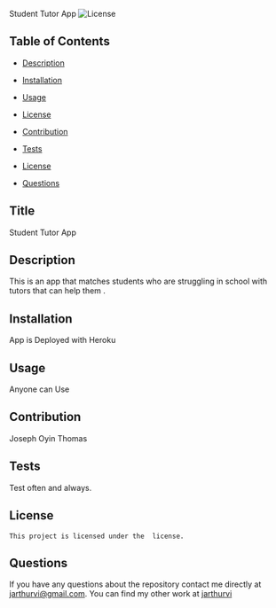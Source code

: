 Student Tutor App 
  ![License](https://img.shields.io/badge/License--blue.svg)
  ## Table of Contents

  * [Description](#description)

  * [Installation](#installation)

  * [Usage](#usage)

 * [License](#license) 

  * [Contribution](#contribution)

  * [Tests](#tests)

  * [License](#license)

  * [Questions](#questions)


## Title
Student Tutor App 

## Description
This is an app that matches students who are struggling in school with tutors that can help them . 

## Installation
App is Deployed with Heroku 

## Usage 
Anyone can Use

## Contribution
Joseph 
Oyin 
Thomas 

## Tests
Test often and always. 

## License
    This project is licensed under the  license.


## Questions 

If you have any questions about the repository contact me directly at jarthurvi@gmail.com.
You can find my other work at [jarthurvi](https://github.com/jarthurvi/)